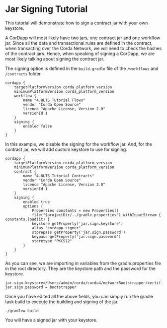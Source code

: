 # Jar Signing Tutorial

This tutorial will demonstrate how to sign a contract jar with your own keystore.

A CorDapp will most likely have two jars, one contract jar and one workflow jar. Since all the data and transactional rules are defined in the contract, when transacting over the Corda Network, we will need to check the hashes of the contract jars. Hence, when speaking of signing a CorDapp, we are most likely talking about signing the contract jar.

The signing option is defined in the `build.gradle` file of the `/workflows` and `/contracts` folder.
```
cordapp {
    targetPlatformVersion corda_platform_version
    minimumPlatformVersion corda_platform_version
    workflow {
        name "4.8LTS Tutorial Flows"
        vendor "Corda Open Source"
        licence "Apache License, Version 2.0"
        versionId 1
    }
    signing {
        enabled false
    }
}
```
In this example, we disable the signing for the workflow jar. And, for the contract jar, we will add custom keystore to use for signing.
```
cordapp {
    targetPlatformVersion corda_platform_version
    minimumPlatformVersion corda_platform_version
    contract {
        name "4.8LTS Tutorial Contracts"
        vendor "Corda Open Source"
        licence "Apache License, Version 2.0"
        versionId 1
    }
    signing {
        enabled true
        options {
            Properties constants = new Properties()
            file("$projectDir/../gradle.properties").withInputStream { constants.load(it) }
            keystore getProperty('jar.sign.keystore')
            alias "cordapp-signer"
            storepass getProperty('jar.sign.password')
            keypass getProperty('jar.sign.password')
            storetype "PKCS12"
        }
    }
}
```
As you can see, we are importing in variables from the gradle.properties file in the root directory. They are the keystore path and the password for the keystore.
```
jar.sign.keystore=/Users/admin/corda/corda4/networkBootstrapper/certificates/jarSignKeystore.pkcs12
jar.sign.password = bootstrapper
```
Once you have edited all the above fields, you can simply run the gradle task build to execute the building and signing of the jar.
```
./gradlew build
```
You will have a signed jar with your keystore. 
